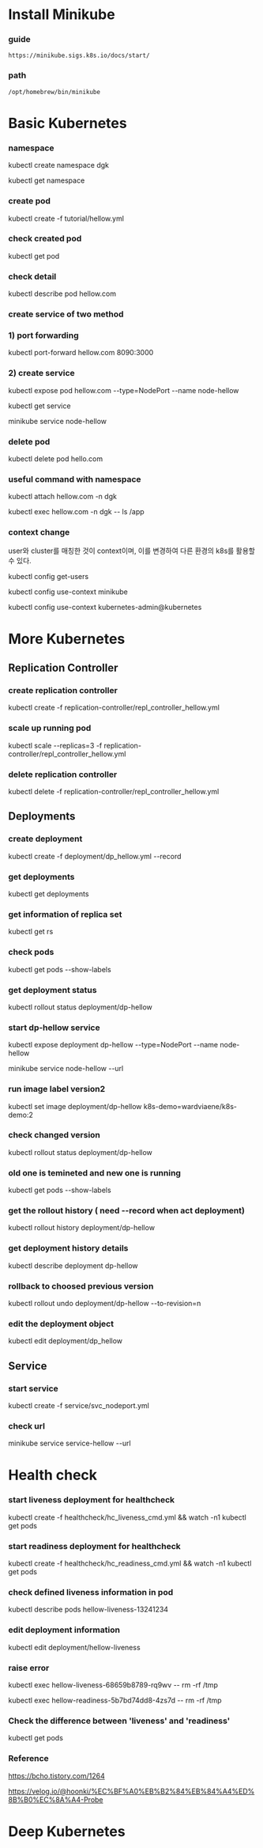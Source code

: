 # Install Minikube

### guide
```
https://minikube.sigs.k8s.io/docs/start/
```

### path
`/opt/homebrew/bin/minikube`


# Basic Kubernetes 

### namespace
kubectl create namespace dgk

kubectl get namespace


### create pod
kubectl create -f tutorial/hellow.yml


### check created pod
kubectl get pod


### check detail
kubectl describe pod hellow.com


### create service of two method

### 1) port forwarding
kubectl port-forward hellow.com 8090:3000

### 2) create service
kubectl expose pod hellow.com --type=NodePort --name node-hellow

kubectl get service

minikube service node-hellow


### delete pod
kubectl delete pod hello.com


### useful command with namespace
kubectl attach hellow.com -n dgk 

kubectl exec hellow.com -n dgk -- ls /app


### context change
user와 cluster를 매칭한 것이 context이며, 이를 변경하여 다른 환경의 k8s를 활용할 수 있다.

kubectl config get-users

kubectl config use-context minikube

kubectl config use-context kubernetes-admin@kubernetes


# More Kubernetes

## Replication Controller 

### create replication controller 
kubectl create -f replication-controller/repl_controller_hellow.yml

### scale up running pod
kubectl scale --replicas=3 -f replication-controller/repl_controller_hellow.yml

### delete replication controller
kubectl delete -f replication-controller/repl_controller_hellow.yml


## Deployments

### create deployment
kubectl create -f deployment/dp_hellow.yml --record

### get deployments
kubectl get deployments


### get information of replica set
kubectl get rs

### check pods
kubectl get pods --show-labels

### get deployment status
kubectl rollout status deployment/dp-hellow


### start dp-hellow service
kubectl expose deployment dp-hellow --type=NodePort --name node-hellow

minikube service node-hellow --url


### run image label version2
kubectl set image deployment/dp-hellow k8s-demo=wardviaene/k8s-demo:2

### check changed version 
kubectl rollout status deployment/dp-hellow

### old one is temineted and new one is running
kubectl get pods --show-labels

### get the rollout history ( need --record when act deployment)
kubectl rollout history deployment/dp-hellow

### get deployment history details
kubectl describe deployment dp-hellow


### rollback to choosed previous version
kubectl rollout undo deployment/dp-hellow --to-revision=n


### edit the deployment object
kubectl edit deployment/dp_hellow


## Service

### start service
kubectl create -f service/svc_nodeport.yml

### check url
minikube service service-hellow --url


# Health check

### start liveness deployment for healthcheck
kubectl create -f healthcheck/hc_liveness_cmd.yml && watch -n1 kubectl get pods

### start readiness deployment for healthcheck
kubectl create -f healthcheck/hc_readiness_cmd.yml && watch -n1 kubectl get pods

### check defined liveness information in pod
kubectl describe pods hellow-liveness-13241234

### edit deployment information
kubectl edit deployment/hellow-liveness


### raise error
kubectl exec hellow-liveness-68659b8789-rq9wv -- rm -rf /tmp

kubectl exec hellow-readiness-5b7bd74dd8-4zs7d -- rm -rf /tmp

### Check the difference between 'liveness' and 'readiness'
kubectl get pods

### Reference
https://bcho.tistory.com/1264

https://velog.io/@hoonki/%EC%BF%A0%EB%B2%84%EB%84%A4%ED%8B%B0%EC%8A%A4-Probe





# Deep Kubernetes
